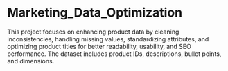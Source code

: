 # Marketing_Data_Optimization
This project focuses on enhancing product data by cleaning inconsistencies, handling missing values, standardizing attributes, and optimizing product titles for better readability, usability, and SEO performance. The dataset includes product IDs, descriptions, bullet points, and dimensions.
